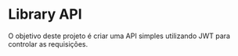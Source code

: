 
# Library API

O objetivo deste projeto é criar uma API simples utilizando JWT para controlar as requisições.

